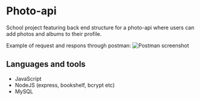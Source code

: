 # Photo-api
School project featuring back end structure for a photo-api where users can add photos and albums to their profile.

Example of request and respons through postman:
![Postman screenshot](https://user-images.githubusercontent.com/87430118/170101605-fef5e5c4-2806-41e1-8ac7-7aec65363eea.png)

## Languages and tools
* JavaScript
* NodeJS (express, bookshelf, bcrypt etc)
* MySQL
